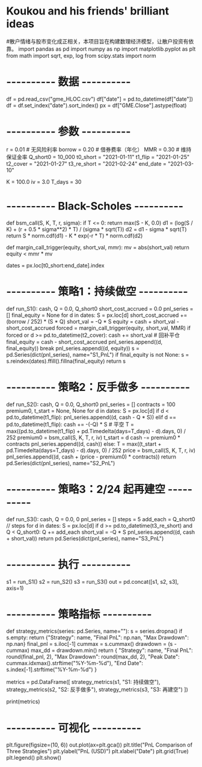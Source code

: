 # Koukou and his friends' brilliant ideas

#散户情绪与股市变化成正相关，本项目旨在构建数理经济模型，让散户投资有依靠。
import pandas as pd
import numpy as np
import matplotlib.pyplot as plt
from math import sqrt, exp, log
from scipy.stats import norm

# ---------- 数据 ----------
df = pd.read_csv("gme_HLOC.csv")
df["date"] = pd.to_datetime(df["date"])
df = df.set_index("date").sort_index()
px = df["GME.Close"].astype(float)

# ---------- 参数 ----------
r = 0.01         # 无风险利率
borrow = 0.20    # 借券费率（年化）
MMR = 0.30       # 维持保证金率
Q_short0 = 10_000
t0_short = "2021-01-11"
t1_flip  = "2021-01-25"
t2_cover = "2021-01-27"
t3_re_short = "2021-02-24"
end_date = "2021-03-10"

K = 100.0
iv = 3.0
T_days = 30

# ---------- Black-Scholes ----------
def bsm_call(S, K, T, r, sigma):
    if T <= 0:
        return max(S - K, 0.0)
    d1 = (log(S / K) + (r + 0.5 * sigma**2) * T) / (sigma * sqrt(T))
    d2 = d1 - sigma * sqrt(T)
    return S * norm.cdf(d1) - K * exp(-r * T) * norm.cdf(d2)

def margin_call_trigger(equity, short_val, mmr):
    mv = abs(short_val)
    return equity < mmr * mv

dates = px.loc[t0_short:end_date].index

# ---------- 策略1：持续做空 ----------
def run_S1():
    cash, Q = 0.0, Q_short0
    short_cost_accrued = 0.0
    pnl_series = []
    final_equity = None
    for d in dates:
        S = px.loc[d]
        short_cost_accrued += (borrow / 252) * (S * Q)
        short_val = -Q * S
        equity = cash + short_val - short_cost_accrued
        forced = margin_call_trigger(equity, short_val, MMR)
        if forced or d >= pd.to_datetime(t2_cover):
            cash += short_val  # 回补平仓
            final_equity = cash - short_cost_accrued
            pnl_series.append((d, final_equity))
            break
        pnl_series.append((d, equity))
    s = pd.Series(dict(pnl_series), name="S1_PnL")
    if final_equity is not None:
        s = s.reindex(dates).ffill().fillna(final_equity)
    return s

# ---------- 策略2：反手做多 ----------
def run_S2():
    cash, Q = 0.0, Q_short0
    pnl_series = []
    contracts = 100
    premium0, t_start = None, None
    for d in dates:
        S = px.loc[d]
        if d < pd.to_datetime(t1_flip):
            pnl_series.append((d, cash - Q * S))
        elif d == pd.to_datetime(t1_flip):
            cash += -(-Q) * S  # 平空
            T = max((pd.to_datetime(t1_flip) + pd.Timedelta(days=T_days) - d).days, 0) / 252
            premium0 = bsm_call(S, K, T, r, iv)
            t_start = d
            cash -= premium0 * contracts
            pnl_series.append((d, cash))
        else:
            T = max((t_start + pd.Timedelta(days=T_days) - d).days, 0) / 252
            price = bsm_call(S, K, T, r, iv)
            pnl_series.append((d, cash + (price - premium0) * contracts))
    return pd.Series(dict(pnl_series), name="S2_PnL")

# ---------- 策略3：2/24 起再建空 ----------
def run_S3():
    cash, Q = 0.0, 0
    pnl_series = []
    steps = 5
    add_each = Q_short0 // steps
    for d in dates:
        S = px.loc[d]
        if d >= pd.to_datetime(t3_re_short) and Q < Q_short0:
            Q += add_each
        short_val = -Q * S
        pnl_series.append((d, cash + short_val))
    return pd.Series(dict(pnl_series), name="S3_PnL")

# ---------- 执行 ----------
s1 = run_S1()
s2 = run_S2()
s3 = run_S3()
out = pd.concat([s1, s2, s3], axis=1)

# ---------- 策略指标 ----------
def strategy_metrics(series: pd.Series, name=""):
    s = series.dropna()
    if s.empty:
        return {"Strategy": name, "Final PnL": np.nan, "Max Drawdown": np.nan}
    final_pnl = s.iloc[-1]
    cummax = s.cummax()
    drawdown = (s - cummax)
    max_dd = drawdown.min()
    return {
        "Strategy": name,
        "Final PnL": round(final_pnl, 2),
        "Max Drawdown": round(max_dd, 2),
        "Peak Date": cummax.idxmax().strftime("%Y-%m-%d"),
        "End Date": s.index[-1].strftime("%Y-%m-%d")
    }

metrics = pd.DataFrame([
    strategy_metrics(s1, "S1: 持续做空"),
    strategy_metrics(s2, "S2: 反手做多"),
    strategy_metrics(s3, "S3: 再建空")
])

print(metrics)

# ---------- 可视化 ----------
plt.figure(figsize=(10, 6))
out.plot(ax=plt.gca())
plt.title("PnL Comparison of Three Strategies")
plt.ylabel("PnL (USD)")
plt.xlabel("Date")
plt.grid(True)
plt.legend()
plt.show()





